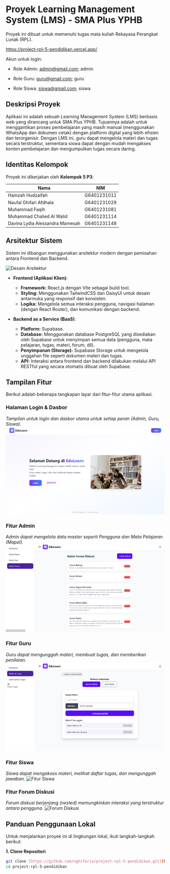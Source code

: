 # Proyek Learning Management System (LMS) - SMA Plus YPHB

Proyek ini dibuat untuk memenuhi tugas mata kuliah Rekayasa Perangkat Lunak (RPL).

https://project-rpl-5-pendidikan.vercel.app/

Akun untuk login:
- Role Admin:
  admin@gmail.com;
  admin
  
- Role Guru:
  guru@gmail.com;
  guru
  
- Role Siswa:
  siswa@gmail.com;
  siswa

## Deskripsi Proyek

Aplikasi ini adalah sebuah Learning Management System (LMS) berbasis web yang dirancang untuk SMA Plus YPHB. Tujuannya adalah untuk menggantikan proses pembelajaran yang masih manual (menggunakan WhatsApp dan dokumen cetak) dengan platform digital yang lebih efisien dan terorganisir. Dengan LMS ini, guru dapat mengelola materi dan tugas secara terstruktur, sementara siswa dapat dengan mudah mengakses konten pembelajaran dan mengumpulkan tugas secara daring.

## Identitas Kelompok

Proyek ini dikerjakan oleh **Kelompok 5 P3**:

| Nama                          | NIM         |
| ----------------------------- | ----------- |
| Hamzah Hudzaifah              | G6401231011 |
| Naufal Ghifari Afdhala        | G6401231029 |
| Muhammad Faqih                | G6401231081 |
| Muhammad Chalied Al Walid     | G6401231114 |
| Davina Lydia Alessandra Mamesah | G6401231148 |

## Arsitektur Sistem

Sistem ini dibangun menggunakan arsitektur modern dengan pemisahan antara Frontend dan Backend.

![Desain Arsitektur](src/assets/DesainArsitektur.png) 

* **Frontend (Aplikasi Klien)**:
    * **Framework:** React.js dengan Vite sebagai build tool.
    * **Styling:** Menggunakan TailwindCSS dan DaisyUI untuk desain antarmuka yang responsif dan konsisten.
    * **Logika:** Mengelola semua interaksi pengguna, navigasi halaman (dengan React Router), dan komunikasi dengan backend.

* **Backend as a Service (BaaS)**:
    * **Platform:** Supabase.
    * **Database:** Menggunakan database PostgreSQL yang disediakan oleh Supabase untuk menyimpan semua data (pengguna, mata pelajaran, tugas, materi, forum, dll).
    * **Penyimpanan (Storage):** Supabase Storage untuk mengelola unggahan file seperti dokumen materi dan tugas.
    * **API:** Interaksi antara frontend dan backend dilakukan melalui API RESTful yang secara otomatis dibuat oleh Supabase.

## Tampilan Fitur

Berikut adalah beberapa tangkapan layar dari fitur-fitur utama aplikasi.

### Halaman Login & Dasbor
*Tampilan untuk login dan dasbor utama untuk setiap peran (Admin, Guru, Siswa).*
![Tampilan Dasbor](src/assets/Dasbor.png) 

### Fitur Admin
*Admin dapat mengelola data master seperti Pengguna dan Mata Pelajaran (Mapel).*
![Fitur Admin](src/assets/FiturAdmin.png) 

### Fitur Guru
*Guru dapat mengunggah materi, membuat tugas, dan memberikan penilaian.*
![Fitur Guru](src/assets/FiturGuru.png) 

### Fitur Siswa
*Siswa dapat mengakses materi, melihat daftar tugas, dan mengunggah jawaban.*
![Fitur Siswa](src/assets/FiturSiswa.png) 

### Fitur Forum Diskusi
*Forum diskusi berjenjang (nested) memungkinkan interaksi yang terstruktur antara pengguna.*
![Forum Diskusi](src/assets/FiturForum.png) 


## Panduan Penggunaan Lokal

Untuk menjalankan proyek ini di lingkungan lokal, ikuti langkah-langkah berikut:

**1. Clone Repositori**
```bash
git clone [https://github.com/nghifaria/project-rpl-5-pendidikan.git](https://github.com/nghifaria/project-rpl-5-pendidikan.git)
cd project-rpl-5-pendidikan
